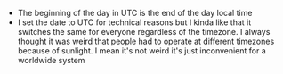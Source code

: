 *   The beginning of the day in UTC is the end of the day local time
*   I set the date to UTC for technical reasons but I kinda like that it switches the same for everyone regardless of the timezone. I always thought it was weird that people had to operate at different timezones because of sunlight. I mean it's not weird it's just inconvenient for a worldwide system